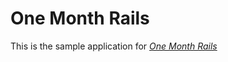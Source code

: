 # One Month Rails

This is the sample application for 
[*One Month Rails*](http://onemonthrails.com)